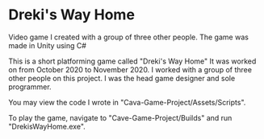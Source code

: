 # Dreki's Way Home
Video game I created with a group of three other people. The game was made in Unity using C#

This is a short platforming game called "Dreki's Way Home" It was worked on from October 2020 to November 2020.
I worked with a group of three other people on this project. I was the head game designer and sole programmer.

You may view the code I wrote in "Cava-Game-Project/Assets/Scripts".

To play the game, navigate to "Cave-Game-Project/Builds" and run "DrekisWayHome.exe".
